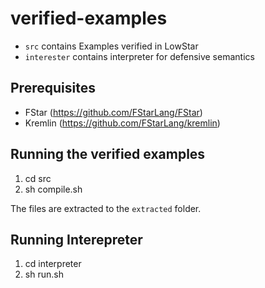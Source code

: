 # verified-examples
- `src` contains Examples verified in LowStar
- `interester` contains interpreter for defensive semantics

## Prerequisites

- FStar (https://github.com/FStarLang/FStar)
- Kremlin (https://github.com/FStarLang/kremlin)

## Running the verified examples

1. cd src
2. sh compile.sh

The files are extracted to the `extracted` folder.

## Running Interepreter

1. cd interpreter
2. sh run.sh